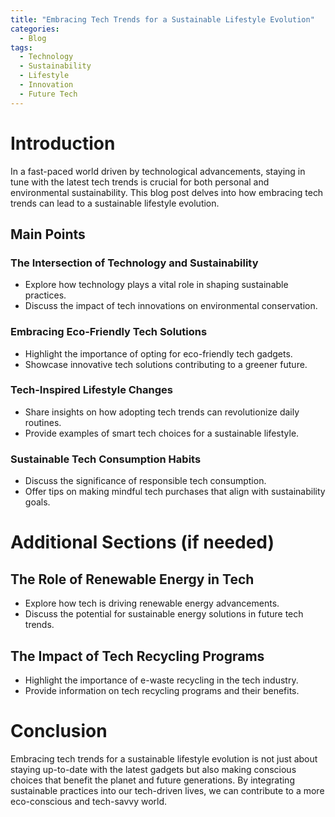 ```yaml
---
title: "Embracing Tech Trends for a Sustainable Lifestyle Evolution"
categories:
  - Blog
tags:
  - Technology
  - Sustainability
  - Lifestyle
  - Innovation
  - Future Tech
---
```


# Introduction
In a fast-paced world driven by technological advancements, staying in tune with the latest tech trends is crucial for both personal and environmental sustainability. This blog post delves into how embracing tech trends can lead to a sustainable lifestyle evolution.

## Main Points
### The Intersection of Technology and Sustainability
- Explore how technology plays a vital role in shaping sustainable practices.
- Discuss the impact of tech innovations on environmental conservation.

### Embracing Eco-Friendly Tech Solutions
- Highlight the importance of opting for eco-friendly tech gadgets.
- Showcase innovative tech solutions contributing to a greener future.

### Tech-Inspired Lifestyle Changes
- Share insights on how adopting tech trends can revolutionize daily routines.
- Provide examples of smart tech choices for a sustainable lifestyle.

### Sustainable Tech Consumption Habits
- Discuss the significance of responsible tech consumption.
- Offer tips on making mindful tech purchases that align with sustainability goals.

# Additional Sections (if needed)
## The Role of Renewable Energy in Tech
- Explore how tech is driving renewable energy advancements.
- Discuss the potential for sustainable energy solutions in future tech trends.

## The Impact of Tech Recycling Programs
- Highlight the importance of e-waste recycling in the tech industry.
- Provide information on tech recycling programs and their benefits.

# Conclusion
Embracing tech trends for a sustainable lifestyle evolution is not just about staying up-to-date with the latest gadgets but also making conscious choices that benefit the planet and future generations. By integrating sustainable practices into our tech-driven lives, we can contribute to a more eco-conscious and tech-savvy world.